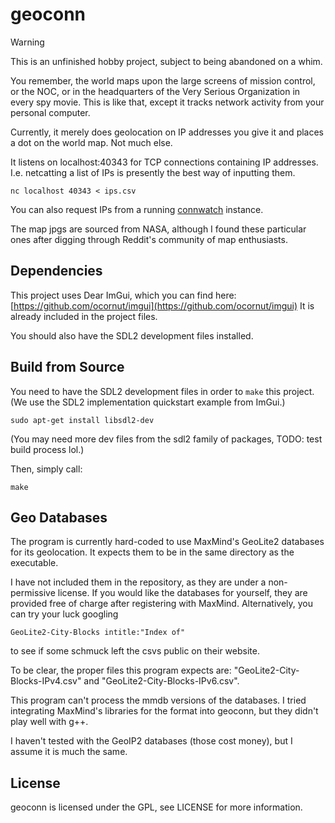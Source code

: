 # geoconn

> [!WARNING]
> This is an unfinished hobby project, subject to being abandoned on a whim.

You remember, the world maps upon the large screens of mission control, or the NOC, or in the headquarters of the Very Serious Organization in every spy movie.
This is like that, except it tracks network activity from your personal computer.

Currently, it merely does geolocation on IP addresses you give it and places a dot on the world map.
Not much else.

It listens on localhost:40343 for TCP connections containing IP addresses.
I.e. netcatting a list of IPs is presently the best way of inputting them.
```
nc localhost 40343 < ips.csv
```

You can also request IPs from a running [connwatch](https://github.com/FallibleVagrant/connwatch) instance.

The map jpgs are sourced from NASA, although I found these particular ones after digging through Reddit's community of map enthusiasts.

## Dependencies
This project uses Dear ImGui, which you can find here:
[https://github.com/ocornut/imgui](https://github.com/ocornut/imgui)
It is already included in the project files.

You should also have the SDL2 development files installed.

## Build from Source

You need to have the SDL2 development files in order to `make` this project.
(We use the SDL2 implementation quickstart example from ImGui.)
```
sudo apt-get install libsdl2-dev
```
(You may need more dev files from the sdl2 family of packages, TODO: test build process lol.)

Then, simply call:
```
make
```

## Geo Databases
The program is currently hard-coded to use MaxMind's GeoLite2 databases for its geolocation.
It expects them to be in the same directory as the executable.

I have not included them in the repository, as they are under a non-permissive license.
If you would like the databases for yourself, they are provided free of charge after registering with MaxMind.
Alternatively, you can try your luck googling
```
GeoLite2-City-Blocks intitle:"Index of"
```
to see if some schmuck left the csvs public on their website.

To be clear, the proper files this program expects are:
"GeoLite2-City-Blocks-IPv4.csv"
and
"GeoLite2-City-Blocks-IPv6.csv".

This program can't process the mmdb versions of the databases.
I tried integrating MaxMind's libraries for the format into geoconn,
but they didn't play well with g++.

I haven't tested with the GeoIP2 databases (those cost money), but I assume it is much the same.

## License
geoconn is licensed under the GPL, see LICENSE for more information.
